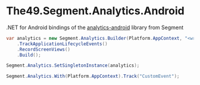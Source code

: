 # The49.Segment.Analytics.Android

.NET for Android bindings of the [analytics-android](https://github.com/segmentio/analytics-android) library from Segment


```cs
var analytics = new Segment.Analytics.Builder(Platform.AppContext, "<writeKey>")
    .TrackApplicationLifecycleEvents()
    .RecordScreenViews()
    .Build();

Segment.Analytics.SetSingletonInstance(analytics);

Segment.Analytics.With(Platform.AppContext).Track("CustomEvent");
```
